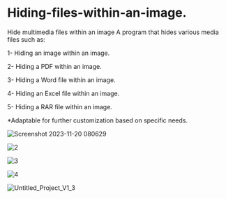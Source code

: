 # Hiding-files-within-an-image.
Hide multimedia files within an image
A program that hides various media files such as:

1- Hiding an image within an image.

2- Hiding a PDF within an image.

3- Hiding a Word file within an image.

4- Hiding an Excel file within an image.

5- Hiding a RAR file within an image.

*Adaptable for further customization based on specific needs.

![Screenshot 2023-11-20 080629](https://github.com/SERVER0APK/Hiding-files-within-an-image/assets/151466539/b280e83e-b48f-4849-92c2-c7c28afc726f)

![2](https://github.com/SERVER0APK/Hiding-files-within-an-image/assets/151466539/04d8fa8c-95c9-47cc-a6a3-907ad5de37bb)

![3](https://github.com/SERVER0APK/Hiding-files-within-an-image/assets/151466539/172c3784-3139-436f-8c85-ae99ece4d037)

![4](https://github.com/SERVER0APK/Hiding-files-within-an-image/assets/151466539/8ca9263e-6a95-4a45-bbbe-14886734fcd3)

![Untitled_Project_V1_3](https://github.com/SERVER0APK/Hiding-files-within-an-image/assets/151466539/f9b9e6ad-0a10-476c-a939-ef1a1486969b)
